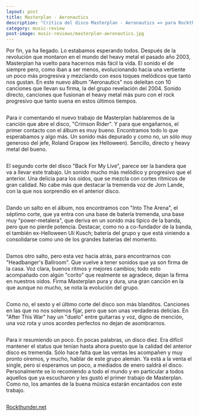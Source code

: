 ```yaml
---
layout: post
title: Masterplan - Aeronautics
description: "Crítica del disco Masterplan - Aeronautics => para Rockthunder.net"
category: music-review
post-image: music-reviews/masterplan-aeronautics.jpg
---
```


Por fin, ya ha llegado. Lo estabamos esperando todos. Después de la revolución que montaron en el mundo del heavy metal el pasado año 2003, Masterplan ha vuelto para hacernos más fácil la vida. El sonido el de siempre pero, como iban a ser menos, evolucionando hacia una vertiente un poco más progresiva y mezclando con esos toques melódicos que tanto nos gustan. En este nuevo álbum "Aeronautics" nos deleitan con 10 canciones que llevan su firma, la del grupo revelación del 2004. Sonido directo, canciones que fusionan el heavy metal más puro con el rock progresivo que tanto suena en estos últimos tiempos.
<pre></pre>
Para ir comentando el nuevo trabajo de Masterplan hablaremos de la canción que abre el disco, "Crimson Rider". Y para que engañarnos, el primer contacto con el álbum es muy bueno. Encontramos todo lo que esperabamos y algo más. Un sonido más depurado y como no, un sólo muy generoso del jefe, Roland Grapow (ex Helloween). Sencillo, directo y heavy metal del bueno.
<pre></pre>
El segundo corte del disco "Back For My Live", parece ser la bandera que va a llevar este trabajo. Un sonido mucho más melódico y progresivo que el anterior. Una delicia para los oidos, que se mezcla con cortes rítmicos de gran calidad. No cabe más que destacar la tremenda voz de Jorn Lande, con la que nos sorprendio en el anterior disco.
<pre></pre>
Dando un salto en el álbum, nos encontramos con "Into The Arena", el séptimo corte, que ya entra con una base de batería tremenda, una base muy "power-metalera", que deriva en un sonido más típico de la banda, pero que no pierde potencia. Destacar, como no a co-fundador de la banda, el también ex-Helloween Uli Kusch; batería del grupo y que está viniendo a consolidarse como uno de los grandes baterías del momento.
<pre></pre>
Damos otro salto, pero esta vez hacia atrás, para encontrarnos con "Headbanger's Ballroom". Que vuelve a tener sonidos que ya son firma de la casa. Voz clara, buenos ritmos y mejores cambios; todo esto acompañado con algún "corito" que realmente se agradece, dejan la firma en nuestros oidos. Firma Masterplan pura y dura, una gran canción en la que aunque no mucho, se nota la evolución del grupo.
<pre></pre>
Como no, el sexto y el último corte del disco son más blanditos. Canciones en las que no nos solemos fijar, pero que son unas verdaderas delicias. En "After This War" hay un "duelo" entre guitarras y voz, digno de mención, una voz rota y unos acordes perfectos no dejan de asombrarnos.
<pre></pre>
Para ir resumiendo un poco. En pocas palabras, un disco diez. Era difícil mantener el status que tenían hasta ahora puesto que la calidad del anterior disco es tremenda. Sólo hace falta que las ventas les acompañen y muy pronto oiremos, y mucho, hablar de este grupo alemán. Ya está a la venta el single, pero si esperamos un poco, a mediados de enero saldrá el disco. Personalmente se lo recomiendo a todo el mundo y en particular a todos aquellos que ya escucharon y les gustó el primer trabajo de Masterplan. Como no, los amantes de la buena música estarán encantados con este trabajo.
<pre></pre>
[Rockthunder.net](http://www.rockthunder.net/critica/1052/masterplan-aeronautics)
